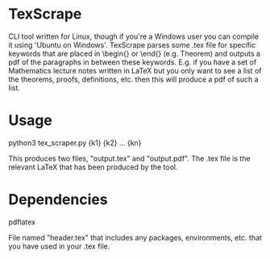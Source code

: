# TexScrape
CLI tool written for Linux, though if you're a Windows user you can compile it using 'Ubuntu on Windows'.
TexScrape parses some .tex file for specific keywords that are placed in \begin{} or \end{} (e.g. Theorem) and outputs a pdf of the paragraphs in between these keywords. E.g. if you have a set of Mathematics lecture notes written in LaTeX but you only want to see a list of the theorems, proofs, definitions, etc. then this will produce a pdf of such a list.

Usage
=====

python3 tex_scraper.py {k1} {k2} ... {kn}

This produces two files, "output.tex" and "output.pdf". The .tex file is the relevant LaTeX that has been produced by the tool.

Dependencies
============
pdflatex

File named "header.tex" that includes any packages, environments, etc. that you have used in your .tex file. 
